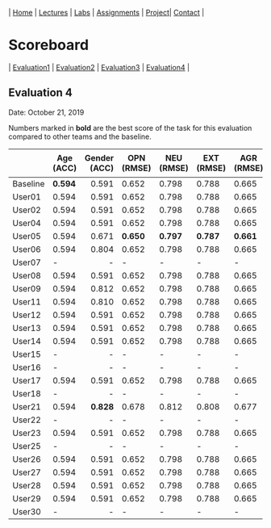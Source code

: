 

| [Home](../index.md) | [Lectures](../lectures.md) | [Labs](../labs.md) | [Assignments](../assignments.md) | [Project](../project.md)| [Contact](../contact.md) |


# Scoreboard

| [Evaluation1](evaluation1.md) | [Evaluation2](evaluation2.md) | [Evaluation3](evaluation3.md) | [Evaluation4](evaluation4.md) |

## Evaluation 4

Date: October 21, 2019

Numbers marked in **bold** are the best score of the task for this evaluation compared to other teams and the baseline.

|       | Age (ACC) | Gender (ACC) | OPN (RMSE) | NEU (RMSE) | EXT (RMSE) | AGR (RMSE) | CON (RMSE) | Full Grade |  Rank 🏆|
|-------|--------------|----------:|------------|------------|------------|------------|------------|------------|-------|
| Baseline|**0.594**|0.591|0.652|0.798|0.788|0.665|0.734|-|6|
| User01 |0.594|0.591|0.652|0.798|0.788|0.665|0.734|-|6|
| User02 |0.594|0.591|0.652|0.798|0.788|0.665|0.734|-|6|
| User04 |0.594|0.591|0.652|0.798|0.788|0.665|0.734|-|6|
| User05 |0.594|0.671|**0.650**|**0.797**|**0.787**|**0.661**|**0.728**|✅|1|
| User06 |0.594|0.804|0.652|0.798|0.788|0.665|0.734|✅|5|
| User07 |-|-|-|-|-|-|-|-|
| User08 |0.594|0.591|0.652|0.798|0.788|0.665|0.734|-|6|
| User09 |0.594|0.812|0.652|0.798|0.788|0.665|0.734|✅|3|
| User11 |0.594|0.810|0.652|0.798|0.788|0.665|0.734|✅|4|
| User12 |0.594|0.591|0.652|0.798|0.788|0.665|0.734|-|6|
| User13 |0.594|0.591|0.652|0.798|0.788|0.665|0.734|-|6|
| User14 |0.594|0.591|0.652|0.798|0.788|0.665|0.734|-|6|
| User15 |-|-|-|-|-|-|-|✅|
| User16 |-|-|-|-|-|-|-|-|
| User17 |0.594|0.591|0.652|0.798|0.788|0.665|0.734|-|6|
| User18 |-|-|-|-|-|-|-|-|
| User21 |0.594|**0.828**|0.678|0.812|0.808|0.677|0.756|✅|2|
| User22 |-|-|-|-|-|-|-|-|
| User23 |0.594|0.591|0.652|0.798|0.788|0.665|0.734|-|6|
| User25 |-|-|-|-|-|-|-|-|
| User26 |0.594|0.591|0.652|0.798|0.788|0.665|0.734|-|6|
| User27 |0.594|0.591|0.652|0.798|0.788|0.665|0.734|-|6|
| User28 |0.594|0.591|0.652|0.798|0.788|0.665|0.734|-|6|
| User29 |0.594|0.591|0.652|0.798|0.788|0.665|0.734|-|6|
| User30 |-|-|-|-|-|-|-|-|
